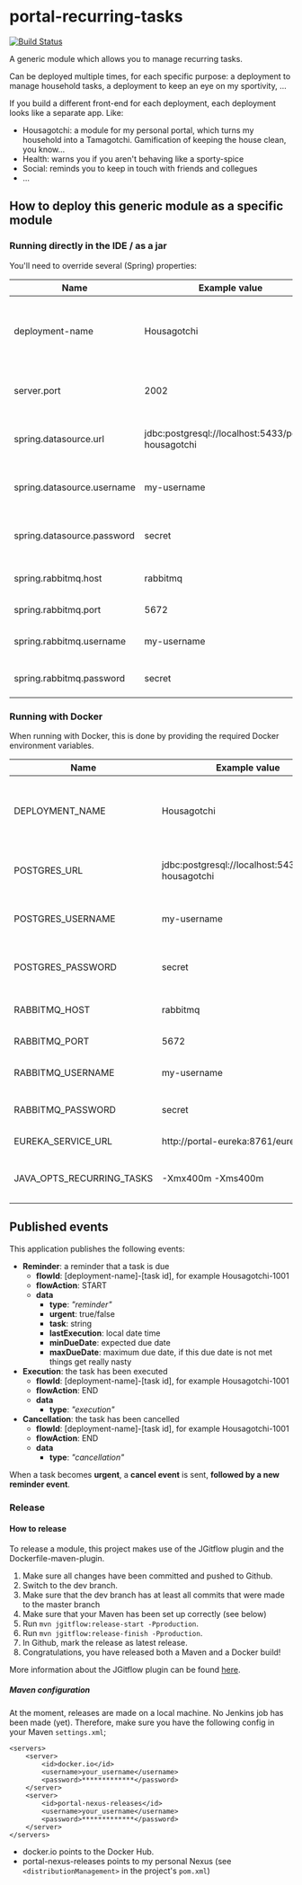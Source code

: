 # portal-recurring-tasks
[![Build Status](https://server.stijnhooft.be/jenkins/buildStatus/icon?job=portal-recurring-tasks/master)](https://server.stijnhooft.be/jenkins/job/portal-recurring-tasks/job/master/)

A generic module which allows you to manage recurring tasks.

Can be deployed multiple times, for each specific purpose: a deployment to manage household tasks, a deployment to keep an eye on my sportivity, ...

If you build a different front-end for each deployment, each deployment looks like a separate app. Like:

* Housagotchi: a module for my personal portal, which turns my household into a Tamagotchi. Gamification of keeping the house clean, you know...
* Health: warns you if you aren't behaving like a sporty-spice
* Social: reminds you to keep in touch with friends and collegues
* ...

## How to deploy this generic module as a specific module
### Running directly in the IDE / as a jar
You'll need to override several (Spring) properties:

| Name | Example value | Description | Required? |
| ---- | ------------- | ----------- | -------- |
| deployment-name | Housagotchi | Name you want to give to the deployment of this application | required
| server.port | 2002 | Port which this application can run on | required 
| spring.datasource.url | jdbc:postgresql://localhost:5433/portal-housagotchi | JDBC url to connect to the database | required
| spring.datasource.username | my-username | Username to log in to the database | required
| spring.datasource.password | secret | Password to log in to the database | required
| spring.rabbitmq.host | rabbitmq | Host where RabbitMQ is located | required
| spring.rabbitmq.port | 5672 | Port of RabbitMQ| required
| spring.rabbitmq.username | my-username | Username to log in to RabbitMQ | required
| spring.rabbitmq.password | secret | Password to log in to RabbitMQ | required

### Running with Docker
When running with Docker, this is done by providing the required Docker environment variables.

| Name | Example value | Description | Required? |
| ---- | ------------- | ----------- | -------- |
| DEPLOYMENT_NAME | Housagotchi | Name you want to give to the deployment of this application | required 
| POSTGRES_URL | jdbc:postgresql://localhost:5433/portal-housagotchi | JDBC url to connect to the database | required
| POSTGRES_USERNAME | my-username | Username to log in to the database | required
| POSTGRES_PASSWORD | secret | Password to log in to the database | required
| RABBITMQ_HOST | rabbitmq | Host where RabbitMQ is located | required
| RABBITMQ_PORT | 5672 | Port of RabbitMQ| required
| RABBITMQ_USERNAME | my-username | Username to log in to RabbitMQ | required
| RABBITMQ_PASSWORD | secret | Password to log in to RabbitMQ | required
| EUREKA_SERVICE_URL | http://portal-eureka:8761/eureka | Url of Eureka | required
| JAVA_OPTS_RECURRING_TASKS | -Xmx400m -Xms400m | Java opts you want to pass to the JVM | optional


## Published events
This application publishes the following events:

* **Reminder**: a reminder that a task is due
    * **flowId**: [deployment-name]-[task id], for example Housagotchi-1001
    * **flowAction**: START
    * **data**
        * **type**: *"reminder"*
        * **urgent**: true/false
        * **task**: string
        * **lastExecution**: local date time
        * **minDueDate**: expected due date
        * **maxDueDate**: maximum due date, if this due date is not met things get really nasty
* **Execution**: the task has been executed
    * **flowId**: [deployment-name]-[task id], for example Housagotchi-1001
    * **flowAction**: END
    * **data**
        * **type**: *"execution"*
* **Cancellation**: the task has been cancelled
    * **flowId**: [deployment-name]-[task id], for example Housagotchi-1001
    * **flowAction**: END
    * **data**
        * **type**: *"cancellation"*

When a task becomes **urgent**, a **cancel event** is sent, **followed by a new reminder event**.

### Release
#### How to release
To release a module, this project makes use of the JGitflow plugin and the Dockerfile-maven-plugin.

1. Make sure all changes have been committed and pushed to Github.
1. Switch to the dev branch.
1. Make sure that the dev branch has at least all commits that were made to the master branch
1. Make sure that your Maven has been set up correctly (see below)
1. Run `mvn jgitflow:release-start -Pproduction`.
1. Run `mvn jgitflow:release-finish -Pproduction`.
1. In Github, mark the release as latest release.
1. Congratulations, you have released both a Maven and a Docker build!

More information about the JGitflow plugin can be found [here](https://gist.github.com/lemiorhan/97b4f827c08aed58a9d8).

##### Maven configuration
At the moment, releases are made on a local machine. No Jenkins job has been made (yet).
Therefore, make sure you have the following config in your Maven `settings.xml`;

````$xml
<servers>
    <server>
        <id>docker.io</id>
        <username>your_username</username>
        <password>*************</password>
    </server>
    <server>
        <id>portal-nexus-releases</id>
        <username>your_username</username>
        <password>*************</password>
    </server>
</servers>
````
* docker.io points to the Docker Hub.
* portal-nexus-releases points to my personal Nexus (see `<distributionManagement>` in the project's `pom.xml`)
